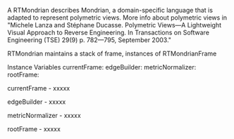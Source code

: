 A RTMondrian describes Mondrian, a domain-specific language that is adapted to represent polymetric views. More info about polymetric views in "Michele Lanza and Stéphane Ducasse. Polymetric Views—A Lightweight Visual Approach to Reverse Engineering. In Transactions on Software Engineering (TSE) 29(9) p. 782—795, September 2003."

RTMondrian maintains a stack of frame, instances of RTMondrianFrame

Instance Variables
	currentFrame:		<RTMondrianFrame>
	edgeBuilder:		<RTEdgeBuilder>
	metricNormalizer:		<RTMetricNormalizer>
	rootFrame:		<RTMondrianFrame>

currentFrame
	- xxxxx

edgeBuilder
	- xxxxx

metricNormalizer
	- xxxxx

rootFrame
	- xxxxx
